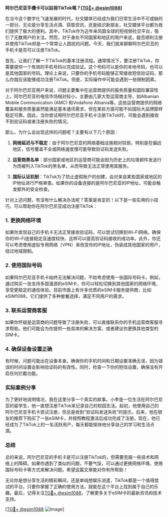**阿尔巴尼亚手機卡可以註冊TikTok嗎？[[TG💪+ @esim1088](https://t.me/s/esim1088)]**

在当今这个数字化飞速发展的时代，社交媒体已经成为我们日常生活中不可或缺的一部分。无论是分享生活点滴、获取资讯，还是结识新朋友，社交媒体平台都为我们提供了极大的便利。其中，TikTok作为近年来风靡全球的短视频社交平台，吸引了无数用户的关注。然而，对于身处不同国家和地区的用户来说，能否顺利注册并使用TikTok却是一个常常让人困扰的问题。今天，我们就来聊聊阿尔巴尼亚的手机卡是否可以注册TikTok。

首先，让我们了解一下TikTok的基本注册流程。通常情况下，要注册TikTok，你需要提供一个有效的手机号码以完成验证。这个号码可以是你的本地号码，也可以是其他国家的号码。理论上来说，只要你的手机号码能够正常接收短信验证码，那么你就应该能够成功注册TikTok。但是，实际操作中可能会遇到一些限制因素。

对于阿尔巴尼亚用户来说，问题主要集中在运营商提供的服务质量和国际兼容性上。阿尔巴尼亚的电信市场相对较小，主要由几家大型运营商主导，如Albanian Mobile Communication (AMC) 和Vodafone Albania等。这些运营商提供的网络覆盖和服务质量虽然能满足基本通讯需求，但在某些方面可能不如国际大品牌那样稳定可靠。因此，当你尝试用阿尔巴尼亚手机卡注册TikTok时，可能会遇到接收不到验证码或者注册失败的情况。

那么，为什么会出现这样的问题呢？主要有以下几个原因：

1. **网络延迟与不稳定**：由于阿尔巴尼亚的网络基础设施相对较弱，特别是在偏远地区，信号覆盖不全或网络速度慢可能导致验证码发送失败。
   
2. **运营商黑名单**：部分国家或地区的运营商可能会因为历史上的垃圾邮件发送行为而被列入TikTok的黑名单，从而导致无法正常使用其服务。

3. **国际认证机制**：TikTok为了防止虚假账户的创建，会对来自某些国家或地区的IP地址进行严格审查。如果你的设备连接的是阿尔巴尼亚的IP地址，可能会触发额外的安全检查。

针对上述问题，有没有什么解决办法呢？答案是肯定的！以下是一些实用的小技巧，可以帮助你在阿尔巴尼亚成功注册TikTok：

### 1. 更换网络环境

如果你发现自己的手机卡无法正常接收验证码，可以尝试切换到Wi-Fi网络。确保你的Wi-Fi连接稳定且速度较快，这样可以提高验证码接收的成功率。此外，你还可以考虑使用虚拟专用网络（VPN）来改变你的IP地址，伪装成其他国家的用户，绕过地域限制。

### 2. 使用国际号码

如果阿尔巴尼亚手机卡始终无法解决问题，不妨考虑使用一张国际号码卡。例如，通过购买一张支持多国漫游的eSIM卡，你可以轻松切换到其他国家的网络环境，享受更稳定的通信体验。目前市面上有许多优质的eSIM卡服务提供商，比如eSIM1088，它们提供了多种套餐选择，满足不同用户的需求。

### 3. 联系运营商客服

如果你怀疑是运营商的问题导致了注册失败，可以直接联系你的手机运营商客服寻求帮助。他们可能会为你提供一些具体的解决方案，或者建议你更换其他类型的SIM卡。

### 4. 确保设备设置正确

有时候，问题可能出在设备本身。确保你的手机时间和日期设置准确无误，因为错误的时间设置会影响验证码的有效性。同时，检查一下你的短信设置，确保没有开启任何拦截功能。

### 实际案例分享

为了更好地说明情况，我在这里分享一个真实的故事。小李是一位生活在阿尔巴尼亚的留学生，他一直想注册TikTok来记录自己的校园生活。起初，他使用自己的阿尔巴尼亚手机卡尝试注册，但总是收到“验证码发送失败”的提示。后来，他在朋友的推荐下购买了一张eSIM卡，并按照教程激活后成功完成了注册。现在，他已经成为了TikTok上的一名活跃用户，每天都能愉快地分享自己的学习和生活点滴。

### 总结

总的来说，阿尔巴尼亚的手机卡是可以注册TikTok的，但需要克服一些技术和网络上的障碍。如果你遇到了类似的问题，不要气馁，可以通过更换网络环境、使用国际号码卡等方式来解决问题。希望这篇文章能对你有所帮助！

无论你是想分享生活的精彩瞬间，还是单纯想娱乐消遣，TikTok都是一个值得尝试的平台。只要你掌握了正确的使用方法，就能在这个平台上找到属于自己的乐趣。最后，记得关注[TG💪+ @esim1088](https://t.me/s/esim1088)，了解更多关于eSIM卡的最新资讯和技术支持。

[[TG💪+ @esim1088](https://t.me/s/esim1088) ![Image](https://i.postimg.cc/4NQfJmqS/Snipaste-2025-05-13-00-14-12.png)]